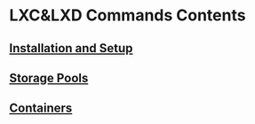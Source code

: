 # LXC&LXD Commands Contents

## [Installation and Setup](https://github.com/Catchron/catchron-kb/blob/main/LXC%26LXD/LXC%26LXD%20Installation%20and%20Setup%20Commands.md)
## [Storage Pools](https://github.com/Catchron/catchron-kb/blob/main/LXC%26LXD/LXC%26LXD%20Storage%20Commands.md)
## [Containers](https://github.com/Catchron/catchron-kb/blob/main/LXC%26LXD/LXC%26LXD%20Containers.md)
